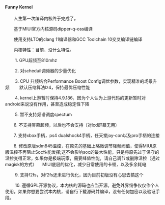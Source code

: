 #### Funny Kernel
　　人生第一次编译内核终于完成了。

　　基于MIUI官方内核源码dipper-q-oss编译

　　使用支持LTO的clang 11编译器和GCC Toolchain 10交叉编译链编译

　　内核特性：目前，没什么特性。

　   　1. GPU超频至810mhz

　　   2. 对scheduil调频器的少量优化

　   　3. CPU 升频结合Performance Boost Config调优参数，实现精准的场景升频
　　默认压缩算法lz4，保持最优压缩性能

　   　4. kernel上游暂时保持4.9.186，因为个人认为上游代码的更新暂时对android来说没有作用，甚至造成稳定性下降

　   　5. 暂不支持频谱调度spectum
 
   　　6. 不支持屏幕超频，以后也不会支持（对lcd屏幕无用）

   　　7. 支持xbox手柄，ps4 dualshock4手柄，任天堂joy-con以及pro手柄的连接

   　　8. 修改原版sdm845温控，在原先的基础上略微调节降频阀值，使得MIUI原版温控不再阻止Soc性能发挥;这不会影响soc的最大性能，只是将原先过于保守的温控变得正常，如果你是极端玩家，需要峰值性能，请自己调节或删除温控（通过magisk的方式）
 　MIUI底层的优化，减少日常使用的卡顿，以及多余耗电

　   　9. 支持f2fs，对f2fs还未进行优化，因为目前初版没有心思去搞这个

　   　10. 遵循GPL开源协议，本内核的源码也应当开源。避免外界纷争仅仅作个人使用。如果你想要尝试本内核，请自行下载源码并编译，没有任何加密以及验证手段。

